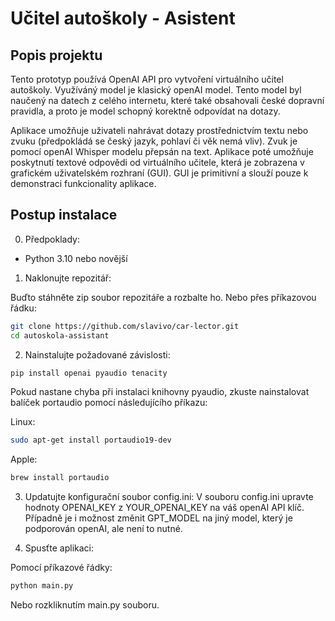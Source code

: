 # Učitel autoškoly - Asistent

## Popis projektu

Tento prototyp používá OpenAI API pro vytvoření virtuálního učitel autoškoly. Využíváný model je klasický openAI model. Tento model byl naučený na datech z celého internetu, které také obsahovali české dopravní pravidla, a proto je model schopný korektně odpovídat na dotazy.

Aplikace umožňuje uživateli nahrávat dotazy prostřednictvím textu nebo zvuku (předpokládá se český jazyk, pohlaví či věk nemá vliv). Zvuk je pomocí openAI Whisper modelu přepsán na text. Aplikace poté umožňuje poskytnutí textové odpovědi od virtuálního učitele, která je zobrazena v grafickém uživatelském rozhraní (GUI). GUI je primitivní a slouží pouze k demonstraci funkcionality aplikace. 

## Postup instalace

0. Předpoklady:
- Python 3.10 nebo novější

1. Naklonujte repozitář:

Buďto stáhněte zip soubor repozitáře a rozbalte ho.
Nebo přes příkazovou řádku:
```bash
git clone https://github.com/slavivo/car-lector.git
cd autoskola-assistant
```

2. Nainstalujte požadované závislosti:

```bash
pip install openai pyaudio tenacity
```

Pokud nastane chyba při instalaci knihovny pyaudio, zkuste nainstalovat balíček portaudio pomocí následujícího příkazu:

Linux:
```bash
sudo apt-get install portaudio19-dev
```
Apple:
```bash
brew install portaudio
```

3. Updatujte konfigurační soubor config.ini:
V souboru config.ini upravte hodnoty OPENAI_KEY z YOUR_OPENAI_KEY na váš openAI API klíč. Případně je i možnost změnit GPT_MODEL na jiný model, který je podporován openAI, ale není to nutné.

4. Spusťte aplikaci:

Pomocí příkazové řádky:
```bash
python main.py
```
Nebo rozkliknutím main.py souboru.